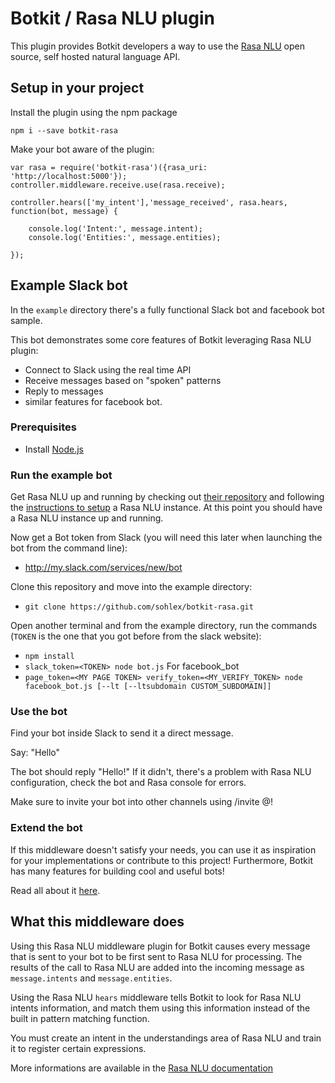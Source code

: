 # Botkit / Rasa NLU plugin

This plugin provides Botkit developers a way to use the [Rasa NLU](https://rasa.ai/) open source, self hosted natural language API.

## Setup in your project

Install the plugin using the npm package

`npm i --save botkit-rasa`

Make your bot aware of the plugin:
```
var rasa = require('botkit-rasa')({rasa_uri: 'http://localhost:5000'});
controller.middleware.receive.use(rasa.receive);

controller.hears(['my_intent'],'message_received', rasa.hears, function(bot, message) {

    console.log('Intent:', message.intent);
    console.log('Entities:', message.entities);    

});
```

## Example Slack bot
In the `example` directory there's a fully functional Slack bot and facebook bot sample.

This bot demonstrates some core features of Botkit
leveraging Rasa NLU plugin:
* Connect to Slack using the real time API
* Receive messages based on "spoken" patterns
* Reply to messages
* similar features for facebook bot.
### Prerequisites
* Install [Node.js](https://nodejs.org/)

### Run the example bot
Get Rasa NLU up and running by checking out [their repository](https://github.com/RasaHQ/rasa_nlu) and following the [instructions to setup](https://github.com/RasaHQ/rasa_nlu#setup) a Rasa NLU instance.
At this point you should have a Rasa NLU instance up and running.

Now get a Bot token from Slack (you will need this later when launching the bot from the command line):
* http://my.slack.com/services/new/bot

Clone this repository and move into the example directory:
* `git clone https://github.com/sohlex/botkit-rasa.git`

Open another terminal and from the example directory, run the commands (`TOKEN` is the one that you got before from the slack website):
* `npm install`
* `slack_token=<TOKEN> node bot.js`
For facebook_bot
* `page_token=<MY PAGE TOKEN> verify_token=<MY_VERIFY_TOKEN> node facebook_bot.js [--lt [--ltsubdomain CUSTOM_SUBDOMAIN]]`
### Use the bot
Find your bot inside Slack to send it a direct message.

Say: "Hello"

The bot should reply "Hello!" If it didn't, there's a problem with
Rasa NLU configuration, check the bot and Rasa console for errors.

Make sure to invite your bot into other channels using /invite @<my bot>!

### Extend the bot

If this middleware doesn't satisfy your needs, you can use it as inspiration for your implementations or contribute to this project!
Furthermore, Botkit has many features for building cool and useful bots!

Read all about it [here](http://howdy.ai/botkit).

## What this middleware does
Using this Rasa NLU middleware plugin for Botkit causes every message that is sent to your bot to be first sent to Rasa NLU for processing. The results of the call to Rasa NLU are added into the incoming message as `message.intents` and `message.entities`.

Using the Rasa NLU `hears` middleware tells Botkit to look for Rasa NLU intents information, and match them using this information instead of the built in pattern matching function.

You must create an intent in the understandings area of Rasa NLU and train it to register certain expressions.

More informations are available in the [Rasa NLU documentation](https://rasa-nlu.readthedocs.io/en/latest/)
